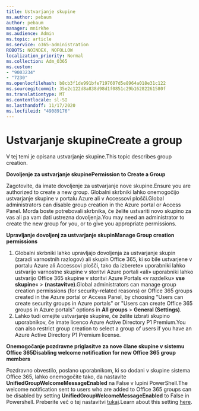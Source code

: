 ```yaml
---
title: Ustvarjanje skupine
ms.author: pebaum
author: pebaum
manager: mnirkhe
ms.audience: Admin
ms.topic: article
ms.service: o365-administration
ROBOTS: NOINDEX, NOFOLLOW
localization_priority: Normal
ms.collection: Adm_O365
ms.custom:
- "9003234"
- "7230"
ms.openlocfilehash: b8cb3f1de991bfe7197607d5e8964a018e31c122
ms.sourcegitcommit: 35e2c122d8a838d98d1f0851c29b16282261580f
ms.translationtype: MT
ms.contentlocale: sl-SI
ms.lasthandoff: 11/17/2020
ms.locfileid: "49089176"
---
```

# <a name="create-a-group"></a><span data-ttu-id="23934-102">Ustvarjanje skupine</span><span class="sxs-lookup"><span data-stu-id="23934-102">Create a group</span></span>

<span data-ttu-id="23934-103">V tej temi je opisana ustvarjanje skupine.</span><span class="sxs-lookup"><span data-stu-id="23934-103">This topic describes group creation.</span></span>

<span data-ttu-id="23934-104">**Dovoljenje za ustvarjanje skupine**</span><span class="sxs-lookup"><span data-stu-id="23934-104">**Permission to Create a Group**</span></span>

<span data-ttu-id="23934-105">Zagotovite, da imate dovoljenje za ustvarjanje nove skupine.</span><span class="sxs-lookup"><span data-stu-id="23934-105">Ensure you are authorized to create a new group.</span></span> <span data-ttu-id="23934-106">Globalni skrbniki lahko onemogočijo ustvarjanje skupine v portalu Azure ali v Accessovi plošči.</span><span class="sxs-lookup"><span data-stu-id="23934-106">Global administrators can disable group creation in the Azure portal or Access Panel.</span></span> <span data-ttu-id="23934-107">Morda boste potrebovali skrbnika, če želite ustvariti novo skupino za vas ali pa vam dati ustrezna dovoljenja.</span><span class="sxs-lookup"><span data-stu-id="23934-107">You may need an administrator to create the new group for you, or to give you appropriate permissions.</span></span>

<span data-ttu-id="23934-108">**Upravljanje dovoljenj za ustvarjanje skupin**</span><span class="sxs-lookup"><span data-stu-id="23934-108">**Manage Group creation permissions**</span></span>

1. <span data-ttu-id="23934-109">Globalni skrbniki lahko upravljajo dovoljenja za ustvarjanje skupin (zaradi varnostnih razlogov) ali skupin Office 365, ki so bile ustvarjene v portalu Azure ali Accessovi plošči, tako da izberete» uporabniki lahko ustvarijo varnostne skupine v storitvi Azure portali «ali» uporabniki lahko ustvarijo Office 365 skupine v storitvi Azure Portals «v razdelku» **vse skupine**«  >  **(nastavitve)**.</span><span class="sxs-lookup"><span data-stu-id="23934-109">Global administrators can manage group creation permissions (for security-related reasons) or Office 365 groups created in the Azure portal or Access Panel, by choosing "Users can create security groups in Azure portals" or "Users can create Office 365 groups in Azure portals" options in **All groups** > **General (Settings)**.</span></span>
2. <span data-ttu-id="23934-110">Lahko tudi omejite ustvarjanje skupine, če želite izbrati skupino uporabnikov, če imate licenco Azure Active Directory P1 Premium.</span><span class="sxs-lookup"><span data-stu-id="23934-110">You can also restrict group creation to select a group of users if you have an Azure Active Directory P1 Premium license.</span></span>

<span data-ttu-id="23934-111">**Onemogočanje pozdravne priglasitve za nove člane skupine v sistemu Office 365**</span><span class="sxs-lookup"><span data-stu-id="23934-111">**Disabling welcome notification for new Office 365 group members**</span></span>

<span data-ttu-id="23934-112">Pozdravno obvestilo, poslano uporabnikom, ki so dodani v skupine sistema Office 365, lahko onemogočite tako, da nastavite **UnifiedGroupWelcomeMessageEnabled** na False v lupini PowerShell.</span><span class="sxs-lookup"><span data-stu-id="23934-112">The welcome notification sent to users who are added to Office 365 groups can be disabled by setting **UnifiedGroupWelcomeMessageEnabled** to False in Powershell.</span></span> <span data-ttu-id="23934-113">Preberite več o tej nastavitvi [tukaj](https://docs.microsoft.com/powershell/module/exchange/set-unifiedgroup?view=exchange-ps&preserve-view=true).</span><span class="sxs-lookup"><span data-stu-id="23934-113">Learn about this setting [here](https://docs.microsoft.com/powershell/module/exchange/set-unifiedgroup?view=exchange-ps&preserve-view=true).</span></span>

